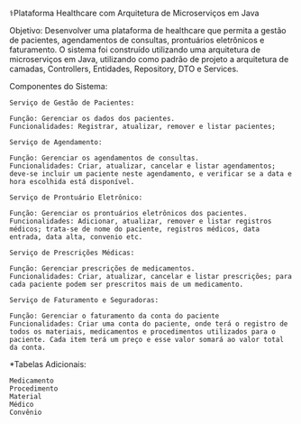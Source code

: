 ⚕️Plataforma Healthcare com Arquitetura de Microserviços em Java

Objetivo: Desenvolver uma plataforma de healthcare que permita a gestão de pacientes, agendamentos de consultas, prontuários eletrônicos e faturamento. O sistema foi construído utilizando uma arquitetura de microserviços em Java, utilizando como padrão de projeto a arquitetura de camadas, Controllers, Entidades, Repository, DTO e Services.

Componentes do Sistema:

    Serviço de Gestão de Pacientes:

    Função: Gerenciar os dados dos pacientes.
    Funcionalidades: Registrar, atualizar, remover e listar pacientes;

    Serviço de Agendamento:

    Função: Gerenciar os agendamentos de consultas.
    Funcionalidades: Criar, atualizar, cancelar e listar agendamentos; deve-se incluir um paciente neste agendamento, e verificar se a data e hora escolhida está disponível.

    Serviço de Prontuário Eletrônico:

    Função: Gerenciar os prontuários eletrônicos dos pacientes.
    Funcionalidades: Adicionar, atualizar, remover e listar registros médicos; trata-se de nome do paciente, registros médicos, data entrada, data alta, convenio etc.

    Serviço de Prescrições Médicas:

    Função: Gerenciar prescrições de medicamentos.
    Funcionalidades: Criar, atualizar, cancelar e listar prescrições; para cada paciente podem ser prescritos mais de um medicamento.

    Serviço de Faturamento e Seguradoras:

    Função: Gerenciar o faturamento da conta do paciente
    Funcionalidades: Criar uma conta do paciente, onde terá o registro de todos os materiais, medicamentos e procedimentos utilizados para o paciente. Cada item terá um preço e esse valor somará ao valor total da conta.

*Tabelas Adicionais:

    Medicamento
    Procedimento
    Material
    Médico
    Convênio

